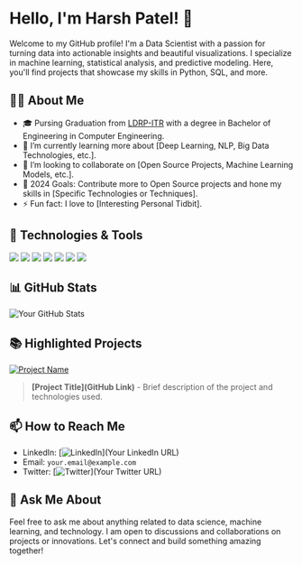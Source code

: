 # Hello, I'm Harsh Patel! 👋

Welcome to my GitHub profile! I'm a Data Scientist with a passion for turning data into actionable insights and beautiful visualizations. I specialize in machine learning, statistical analysis, and predictive modeling. Here, you'll find projects that showcase my skills in Python, SQL, and more.

## 🧑‍💻 About Me

- 🎓 Pursing Graduation from [LDRP-ITR](https://www.ldrp.ac.in/) with a degree in Bachelor of Engineering in Computer Engineering.
- 🌱 I’m currently learning more about [Deep Learning, NLP, Big Data Technologies, etc.].
- 👯 I’m looking to collaborate on [Open Source Projects, Machine Learning Models, etc.].
- 🥅 2024 Goals: Contribute more to Open Source projects and hone my skills in [Specific Technologies or Techniques].
- ⚡ Fun fact: I love to [Interesting Personal Tidbit].

## 🔧 Technologies & Tools

![](https://img.shields.io/badge/Code-Python-informational?style=flat&logo=python&logoColor=white&color=2bbc8a)
![](https://img.shields.io/badge/Code-R-informational?style=flat&logo=r&logoColor=white&color=2bbc8a)
![](https://img.shields.io/badge/Tool-SQL-informational?style=flat&logo=mysql&logoColor=white&color=2bbc8a)
![](https://img.shields.io/badge/Library-ScikitLearn-informational?style=flat&logo=scikit-learn&logoColor=white&color=2bbc8a)
![](https://img.shields.io/badge/Tool-TensorFlow-informational?style=flat&logo=tensorflow&logoColor=white&color=2bbc8a)
![](https://img.shields.io/badge/Tool-PyTorch-informational?style=flat&logo=pytorch&logoColor=white&color=2bbc8a)
![](https://img.shields.io/badge/Platform-AWS-informational?style=flat&logo=amazon-aws&logoColor=white&color=2bbc8a)

## 📊 GitHub Stats

![Your GitHub Stats](https://github-readme-stats.vercel.app/api?username=harshpatel080503&show_icons=true&theme=tokyonight)

## 📚 Highlighted Projects

[![Project Name](https://github-readme-stats.vercel.app/api/pin/?username=yourusername&repo=repository-name&theme=tokyonight)](https://github.com/yourusername/repository-name)

> **[Project Title](GitHub Link)** - Brief description of the project and technologies used.

## 📫 How to Reach Me

- LinkedIn: [![LinkedIn](https://img.shields.io/badge/LinkedIn-Your_Linkedin_Profile-blue?style=flat&logo=linkedin)](Your LinkedIn URL)
- Email: `your.email@example.com`
- Twitter: [![Twitter](https://img.shields.io/badge/Twitter-Your_Twitter_Profile-blue?style=flat&logo=twitter)](Your Twitter URL)

## 💬 Ask Me About

Feel free to ask me about anything related to data science, machine learning, and technology. I am open to discussions and collaborations on projects or innovations. Let's connect and build something amazing together!
